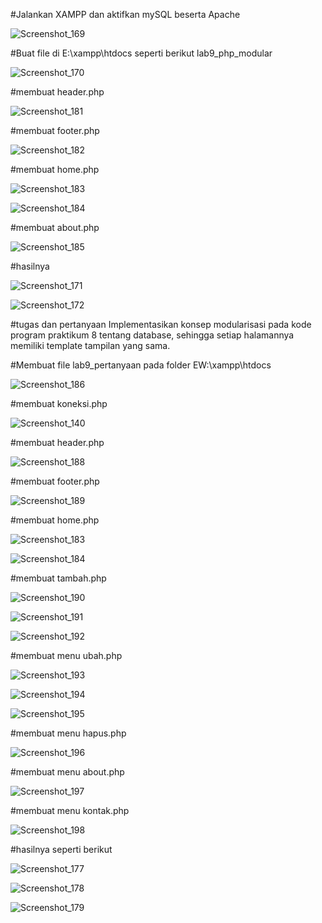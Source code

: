 #Jalankan XAMPP dan aktifkan mySQL beserta Apache

![Screenshot_169](https://user-images.githubusercontent.com/81457697/121101367-ee29e400-c825-11eb-9939-32a63df9aae8.png)


#Buat file di E:\xampp\htdocs seperti berikut lab9_php_modular

![Screenshot_170](https://user-images.githubusercontent.com/81457697/121102108-54fbcd00-c827-11eb-8058-00b8c1107c59.png)



#membuat header.php

![Screenshot_181](https://user-images.githubusercontent.com/81457697/121102388-a310d080-c827-11eb-9a2d-9b09238afeb3.png)


#membuat footer.php

![Screenshot_182](https://user-images.githubusercontent.com/81457697/121102442-c89dda00-c827-11eb-8979-2a20fed90ed4.png)


#membuat home.php

![Screenshot_183](https://user-images.githubusercontent.com/81457697/121102520-fbe06900-c827-11eb-8f38-adb8a685aa00.png)

![Screenshot_184](https://user-images.githubusercontent.com/81457697/121102523-fe42c300-c827-11eb-9efa-01a3ca5c17b0.png)


#membuat about.php

![Screenshot_185](https://user-images.githubusercontent.com/81457697/121102571-187ca100-c828-11eb-959f-0757552aaeaa.png)


#hasilnya

![Screenshot_171](https://user-images.githubusercontent.com/81457697/121102607-2fbb8e80-c828-11eb-883d-142d29184988.png)

![Screenshot_172](https://user-images.githubusercontent.com/81457697/121102608-31855200-c828-11eb-9eec-ed10a56738f0.png)


#tugas dan pertanyaan
Implementasikan konsep modularisasi pada kode program praktikum 8 tentang
database, sehingga setiap halamannya memiliki template tampilan yang sama.


#Membuat file lab9_pertanyaan pada folder EW:\xampp\htdocs

![Screenshot_186](https://user-images.githubusercontent.com/81457697/121102750-9b9df700-c828-11eb-910c-bd66cdd123e4.png)


#membuat koneksi.php

![Screenshot_140](https://user-images.githubusercontent.com/81457697/121102847-cdaf5900-c828-11eb-9c98-77bf261089c8.png)


#membuat header.php

![Screenshot_188](https://user-images.githubusercontent.com/81457697/121102914-f0417200-c828-11eb-8e8b-b2f947693ece.png)


#membuat footer.php

![Screenshot_189](https://user-images.githubusercontent.com/81457697/121102975-0bac7d00-c829-11eb-9efa-d2192c3b2ed9.png)


#membuat home.php

![Screenshot_183](https://user-images.githubusercontent.com/81457697/121103651-92158e80-c82a-11eb-894c-1941ce811f6f.png)

![Screenshot_184](https://user-images.githubusercontent.com/81457697/121103659-96da4280-c82a-11eb-976c-bd5e08356997.png)


#membuat tambah.php

![Screenshot_190](https://user-images.githubusercontent.com/81457697/121104021-5929e980-c82b-11eb-8f2a-32b99ffb0228.png)

![Screenshot_191](https://user-images.githubusercontent.com/81457697/121104022-5c24da00-c82b-11eb-8b6e-3b3feb02d8b0.png)

![Screenshot_192](https://user-images.githubusercontent.com/81457697/121104028-5dee9d80-c82b-11eb-91ee-6513fdc513e0.png)

#membuat menu ubah.php

![Screenshot_193](https://user-images.githubusercontent.com/81457697/121104275-e10ff380-c82b-11eb-8428-756df66407ba.png)

![Screenshot_194](https://user-images.githubusercontent.com/81457697/121104293-ea00c500-c82b-11eb-8c66-f0d75a954197.png)

![Screenshot_195](https://user-images.githubusercontent.com/81457697/121104302-ef5e0f80-c82b-11eb-8f13-becb9a513c98.png)

#membuat menu hapus.php

![Screenshot_196](https://user-images.githubusercontent.com/81457697/121104353-1583af80-c82c-11eb-8107-469019c5b964.png)

#membuat menu about.php

![Screenshot_197](https://user-images.githubusercontent.com/81457697/121104824-0b15e580-c82d-11eb-8d8e-47f73ac33fe6.png)

#membuat menu kontak.php

![Screenshot_198](https://user-images.githubusercontent.com/81457697/121104878-241e9680-c82d-11eb-8e49-7ab6d4a0ba38.png)

#hasilnya seperti berikut

![Screenshot_177](https://user-images.githubusercontent.com/81457697/121104982-5b8d4300-c82d-11eb-95aa-bf1b280418dd.png)

![Screenshot_178](https://user-images.githubusercontent.com/81457697/121105005-68aa3200-c82d-11eb-9985-c795ee2610c0.png)

![Screenshot_179](https://user-images.githubusercontent.com/81457697/121105035-752e8a80-c82d-11eb-9bf6-dd36a775dd1c.png)






















